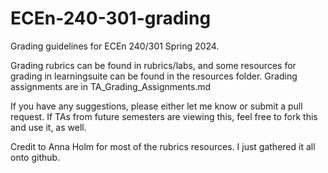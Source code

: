 # ECEn-240-301-grading
Grading guidelines for ECEn 240/301 Spring 2024. 

Grading rubrics can be found in rubrics/labs, and some resources for grading in learningsuite can be found in the resources folder. Grading assignments are in TA_Grading_Assignments.md

If you have any suggestions, please either let me know or submit a pull request. If TAs from future semesters are viewing this, feel free to fork this and use it, as well.

Credit to Anna Holm for most of the rubrics resources. I just gathered it all onto github. 
